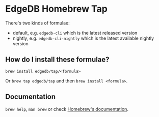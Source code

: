 # EdgeDB Homebrew Tap

There's two kinds of formulae:

* default, e.g. `edgedb-cli` which is the latest released version
* nightly, e.g. `edgedb-cli-nightly` which is the latest available nightly version

## How do I install these formulae?
`brew install edgedb/tap/<formula>`

Or `brew tap edgedb/tap` and then `brew install <formula>`.

## Documentation
`brew help`, `man brew` or check [Homebrew's documentation](https://docs.brew.sh).
